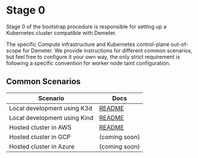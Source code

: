 # Stage 0

Stage 0 of the bootstrap procedure is responsible for setting up a Kubernetes cluster compatible with Demeter.

The specific Compute infrastructure and Kubernetes control-plane out-of-scope for Demeter. We provide instructions for different common scenarios, but feel free to configure it your own way, the only strict requirement is following a specific convention for worker node taint configuration.

## Common Scenarios

| Scenario                     | Docs                           |
| ---------------------------- | ------------------------------ |
| Local development using K3d  | [README](k3d/README.md)        |
| Local development using Kind | [README](kind/README.md)       |
| Hosted cluster in AWS        | [README](aws-eksctl/README.md) |
| Hosted cluster in GCP        | (coming soon)                  |
| Hosted cluster in Azure      | (coming soon)                  |